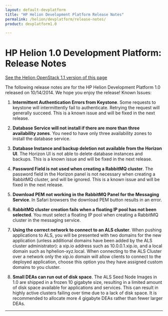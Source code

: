 ```yaml
---
layout: default-devplatform
title: "HP Helion Development Platform Release Notes"
permalink: /helion/devplatform/release-notes/
product: devplatform1.0

---
```

<!--PUBLISHED-->

# HP Helion 1.0 Development Platform: Release Notes
[See the Helion OpenStack 1.1 version of this page](/helion/devplatform/1.1/release-notes/)


The following release notes are for the HP Helion Development Platform 1.0 released on 10/14/2014. We hope you enjoy the release!
Known Issues:

1. **Intermittent Authentication Errors from Keystone**. Some requests to keystone will intermittently fail to authenticate. Retrying the request will generally succeed. This is a known issue and will be fixed in the next release.

1. **Database Service will not install if there are more than three availability zones**. You need to have only three availability zones to install the database service.

1. **Database Instance and backup deletion not available from the Horizon UI**. The Horizon UI is not able to delete database instances and backups. This is a known issue and will be fixed in the next release.

2. **Password Field is not used when creating a RabbitMQ cluster**. The password field in the Horizon panel is not necessary when creating a RabbitMQ cluster, and will be ignored. This is a known issue and will be fixed in the next release.

3. **Download PEM not working in the RabbitMQ Panel for the Messaging Service**. In Safari browsers the download PEM button results in an error. 

4. **RabbitMQ cluster creation fails when a floating IP pool has not been selected**. You must select a floating IP pool when creating a RabbitMQ cluster in the messaging service.

5. **Using the correct network to connect to an ALS cluster**. When pushing applications to ALS, you will be presented with two domains for the new application (unless additional domains have been added by the ALS cluster administrator): a xip.io address such as 10.0.0.1.xip.io, and a local domain such as hphelion-xyz.local. When connecting to the ALS Cluster over a network only the xip.io domain will allow clients to connect to the deployed application, choose this option you they have assigned custom domains to you cluster.

7. **Small DEAs can run out of disk space**. The ALS Seed Node Images in 1.0 are shipped in a frozen 10 gigabyte size, resulting in a limited amount of disk space available for applications and services. This can result in highly active clusters failing over time due to a lack of disk space. It is recommended to allocate more 4 gigabyte DEAs rather than fewer larger DEAs.



----
